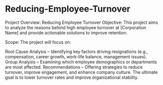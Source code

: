 # Reducing-Employee-Turnover
Project Overview: Reducing Employee Turnover
Objective: This project aims to analyze the reasons behind high employee turnover at [Corporation Name] and provide actionable solutions to improve retention.

Scope: The project will focus on:

Root Cause Analysis – Identifying key factors driving resignations (e.g., compensation, career growth, work-life balance, management issues).
Group Analysis – Examining which employee demographics or departments are most affected.
Recommendations – Offering strategies to reduce turnover, improve engagement, and enhance company culture.
The ultimate goal is to lower turnover rates and improve organizational stability.